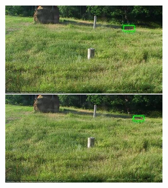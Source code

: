 ![20200729-180437-181438](in2/20200729/20200729-180437-181438_0_.jpg)
![20200729-181445-182446](in2/20200729/20200729-181445-182446_0_.jpg)
